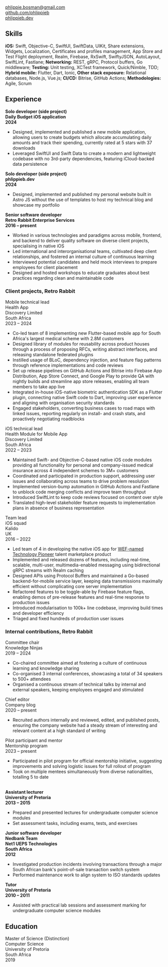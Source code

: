 <!-- NOTE: Title will be added by pandoc -->
<!-- # Phlippie Bosman -->

<br/>
<div class="table"><div class="row">
  <div class="col"><a href="mailto:phlippie.bosman@gmail.com">phlippie.bosman@gmail.com</a></div>
  <div class="col"><a href="https://github.com/phlippieb">github.com/phlippieb</a></div>
  <div class="col"><a href="https://phlippieb.dev">phlippieb.dev</a></div>
</div></div>

## Skills

<!-- Swift (8 years), Objective-C, iOS, UIKit, Dart, Flutter, Bitrise, GitHub Actions, CI/CD, Firebase, Fastlane, Realm, gRPC, Protocol Buffers, unit testing, TDD, open source -->

**iOS:**
Swift,
Objective-C,
SwiftUI,
SwiftData,
UIKit,
Share extensions,
Widgets,
Localization,
Certificates and profiles management,
App Store and Test Flight deployment,
Realm,
Firebase,
RxSwift,
SwiftyJSON,
AutoLayout,
SwiftLint,
Fastlane;
**Networking:**
REST,
gRPC,
Protocol buffers,
Go middleware;
**Testing:**
Unit testing,
XCTest framework,
Quick/Nimble,
TDD;
**Hybrid mobile:**
Flutter,
Dart,
Ionic,
**Other stack exposure:**
Relational databases,
Node.js,
Vue.js;
**CI/CD:**
Bitrise,
GitHub Actions;
**Methodologies:**
Agile,
Scrum

## Experience

<div class="table"><div class="row">
  <div class="col"><b>Solo developer (side project)</b></div>
  <div class="col"><b>Daily Budget iOS application</b></div>
  <div class="col"><b>2024</b></div>
</div></div>

- Designed, implemented and published a new mobile application, allowing users to create budgets which allocate accumulating daily amounts and track their spending, currently rated at 5 stars with 37 downloads
- Leveraged SwiftUI and Swift Data to create a modern and lightweight codebase with no 3rd-party dependencies, featuring iCloud-backed data persistence

<div class="table"><div class="row">
  <div class="col"><b>Solo developer (side project)</b></div>
  <div class="col"><b>phlippieb.dev</b></div>
  <div class="col"><b>2024</b></div>
</div></div>

- Designed, implemented and published my personal website built in Astro JS without the use of templates to host my technical blog and showcase my portfolio
 
<div class="table"><div class="row">
  <div class="col"><b>Senior software developer</b></div>
  <div class="col"><b>Retro Rabbit Enterprise Services</b></div>
  <div class="col"><b>2016 – present</b></div>
</div></div>
    
- Worked in various technologies and paradigms across mobile, frontend, and backend to deliver quality software on diverse client projects, specialising in native iOS
- Led international and interorganisational teams, cultivated deep client relationships, and fostered an internal culture of continuous learning
- Interviewed potential candidates and held mock interviews to prepare employees for client placement
- Designed and hosted workshops to educate graduates about best practices regarding clean and maintainable code

### Client projects, Retro Rabbit

<div class="sub-projects">

<div class="table"><div class="row">
  <div class="col">
    Mobile technical lead <br/>
    Health App
  </div>
  <div class="col">
    Discovery Limited <br/>
    South Africa
  </div>
  <div class="col">
    2023 – 2024
  </div>
</div></div>

- Co-led team of 8 implementing new Flutter-based mobile app for South Africa's largest medical scheme with 2.8M customers
- Designed library of modules for reusability across product houses through a process of proposing RFCs, writing abstract interfaces, and releasing standalone federated plugins
- Instilled usage of BLoC, dependency injection, and feature flag patterns through reference implementations and code reviews
- Set up release pipelines on GitHub Actions and Bitrise into Firebase App Distribution, App Store Connect, and Google Play to provide QA with nightly builds and streamline app store releases, enabling all team members to take app live
- Integrated in-house iOS-native biometric authentication SDK as a Flutter plugin, connecting native Swift code to Dart, improving user experience and aligning with organisation security standards
- Engaged stakeholders, converting business cases to road maps with linked issues, reporting regularly on install- and crash stats, and proactively negotiating roadblocks

<div class="table"><div class="row">
  <div class="col">
    iOS technical lead <br/>
    Health Module for Mobile App
  </div>
  <div class="col">
    Discovery Limited <br/>
    South Africa
  </div>
  <div class="col">
    2022 – 2023
  </div>
</div></div>

- Maintained Swift- and Objective-C-based native iOS code modules providing all functionality for personal and company-issued medical insurance across 4 independent schemes to 3M+ customers
- Coordinated and participated in production support, addressing user issues and collaborating across teams to drive problem resolution
- Implemented version-bump automation in GitHub Actions and Fastlane to unblock code merging conflicts and improve team throughput
- Introduced SwiftLint to keep code reviews focused on content over style
- Translated high-level stakeholder feature requests to implementation plans in absence of business representation

<div class="table"><div class="row">
  <div class="col">
    Team lead <br/>
    iOS squad
  </div>
  <div class="col">
    Kalido <br/>
    UK
  </div>
  <div class="col">
    2016 – 2022
  </div>
</div></div>

- Led team of 4 in developing the native iOS app for [WEF-named Technology Pioneer](https://widgets.weforum.org/techpioneers-2020/kalido) talent marketplace product
- Implemented and released dozens of features, including real-time, scalable, multi-user, multimedia-enabled messaging using bidirectional gRPC streams with Realm caching
- Designed APIs using Protocol Buffers and maintained a Go-based backend-for-mobile service layer, keeping data transmissions maximally efficient without complicating core server implementation
- Refactored features to be toggle-able by Firebase feature flags, enabling demos of pre-release features and real-time response to production issues
- Introduced modularisation to 100k+ line codebase, improving build times and developer efficiency
- Triaged and fixed hundreds of production user issues

</div> <!-- End sub-projects -->

### Internal contributions, Retro Rabbit

<div class="sub-projects">

<div class="table"><div class="row">
  <div class="col">Committee chair</div>
  <div class="col">Knowledge Ninjas</div>
  <div class="col">2019 – 2024</div>
</div></div>

- Co-chaired committee aimed at fostering a culture of continuous learning and knowledge sharing
- Co-organised 3 internal conferences, showcasing a total of 34 speakers to 500+ attendees
- Organised a continuous stream of technical talks by internal and external speakers, keeping employees engaged and stimulated

<div class="table"><div class="row">
  <div class="col">Chief editor</div>
  <div class="col">Company blog</div>
  <div class="col">2020 – present</div>
</div></div>

- Recruited authors internally and reviewed, edited, and published posts, ensuring the company website had a steady stream of interesting and relevant content at a high standard of writing

<div class="table"><div class="row">
  <div class="col">Pilot participant and mentor</div>
  <div class="col">Mentorship program</div>
  <div class="col">2023 – present</div>
</div></div>

- Participated in pilot program for official mentorship initiative, suggesting improvements and solving logistic issues for full rollout of program
- Took on multiple mentees simultaneously from diverse nationalities, totalling 5 to date

</div> <!-- End sub-projects -->
<br/>

<div class="table"><div class="row">
  <div class="col"><b>Assistant lecturer</b></div>
  <div class="col"><b>University of Pretoria</b></div>
  <div class="col"><b>2013 – 2015</b></div>
</div></div>

- Prepared and presented lectures for undergraduate computer science modules
- Set assessment tasks, including exams, tests, and exercises

<div class="table"><div class="row">
  <div class="col">
    <b>Junior software developer <br/>
    Nedbank Team</b>
  </div>
  <div class="col">
    <b>Net1 UEPS Technologies<br/>
    South Africa</b>
  </div>
  <div class="col">
    <b>2012</b>
  </div>
</div></div>

- Investigated production incidents involving transactions through a major South African bank's point-of-sale transaction switch system
- Performed maintenance work to align system to ISO standards updates

<div class="table"><div class="row">
  <div class="col"><b>Tutor</b></div>
  <div class="col"><b>University of Pretoria</b></div>
  <div class="col"><b>2010 – 2011</b></div>
</div></div>

- Assisted with practical lab sessions and assessment marking for undergraduate computer science modules

## Education

<div class="table"><div class="row">
  <div class="col">
    Master of Science (Distinction)<br/>
    Computer Science
  </div>
  <div class="col">
    University of Pretoria<br/>
    South Africa
  </div>
  <div class="col">
    2019
  </div>
</div></div>

